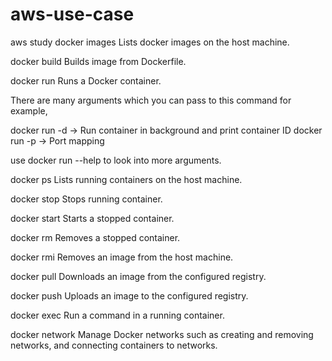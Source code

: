 # aws-use-case
aws study
docker images
Lists docker images on the host machine.

docker build
Builds image from Dockerfile.

docker run
Runs a Docker container.

There are many arguments which you can pass to this command for example,

docker run -d -> Run container in background and print container ID docker run -p -> Port mapping

use docker run --help to look into more arguments.

docker ps
Lists running containers on the host machine.

docker stop
Stops running container.

docker start
Starts a stopped container.

docker rm
Removes a stopped container.

docker rmi
Removes an image from the host machine.

docker pull
Downloads an image from the configured registry.

docker push
Uploads an image to the configured registry.

docker exec
Run a command in a running container.

docker network
Manage Docker networks such as creating and removing networks, and connecting containers to networks.